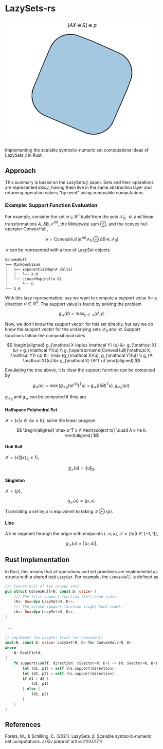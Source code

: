 # LazySets-rs

![LazySet Example](./doc/img/set.png)

Implementing the scalable symbolic-numeric set computations ideas of LazySets.jl in Rust. 

## Approach

This summary is based on the LazySets.jl paper. Sets and their operations are represented *lazily*, having them live in the same abstraction layer and returning operation values "by need" using compsable computations. 

### Example: Support Function Evaluation
For example, consider the set $\mathcal Y \subseteq \mathbb R^n$ build from the sets $\mathcal X_0$, $\mathcal U$, and linear transformations $A$, $\delta B$, $e^{A \delta}$, the Minkowksi sum $\oplus$, and the convex hull operator $\operatorname{ConvexHull}$, 

$$
\mathcal Y = \operatorname{ConvexHull} \left( e^{A \delta} \mathcal X_0 \oplus \delta B \mathcal U, \mathcal X_0 \right)
$$

$\mathcal Y$ can be represented with a tree of LazySet objects
```
ConvexHull
├── MinkowskiSum
│   ├── ExponentialMap(A delta)
│   │   └── X_0
│   └── LinearMap(delta B)
│       └── U
└── X_0
```

With this lazy representation, say we want to compute a *support value* for a direction $d \in \mathbb R^n$. The support value is found by solving the problem

$$
g_{\mathcal Y}(d) = \operatorname*{max}_{y \in \mathcal Y} \langle d, y \rangle
$$

Now, we don't know the support vector for this set directly, but say we do know the support vector for the underlying sets $\mathcal X_0$ and $\mathcal U$. Support functions follow the compositional rules

$$
\begin{aligned}
g_{\mathcal X \oplus \mathcal Y} (u) &= g_{\mathcal X}(u) + g_{\mathcal Y}(u) \\
g_{\operatorname{ConvexHull}(\mathcal X, \mathcal Y)} (u) &= \max (g_{\mathcal X}(u), g_{\mathcal Y}(u)) \\
g_{A \mathcal X}(u) &= g_{\mathcal X} (A^T u)
\end{aligned}
$$

Evaulating the tree above, it is clear the support function can be computed by

$$
g_{\mathcal Y} (u) = \max \left(g_{\mathcal X_0}\left( \left( e^{A \delta} \right)^T u \right) + g_{\mathcal U}\left( (\delta B)^T u \right) , g_{\mathcal X_0}(u)\right).
$$

$g_{\mathcal X_0}$ and $g_{\mathcal U}$ can be computed if they are

#### Halfspace Polyhedral Set

$\mathcal X = \lbrace  x | x \in A x \le b \rbrace$, solve the linear program

$$
\begin{aligned}
\max u^T x \\
\text{subject to} \quad A x \le b.
\end{aligned}
$$

#### Unit Ball

$\mathcal X = \lbrace x | \|x\|_2 \le 1 \rbrace$,

$$
g_{\mathcal X}(u) = \|u\|_2.
$$

#### Singleton

$\mathcal X = \lbrace  p \rbrace$,

$$
g_{\mathcal X} (u) = \langle p, u \rangle.
$$

Translating a set by $p$ is equivalent to taking $\mathcal Y \oplus \{p\}$.

#### Line

A line segment through the origin with endpoints $(-a, a)$,  $\mathcal X = \lbrace  t a | t \in [-1, 1] \rbrace$,

$$
g_{\mathcal X}(u) = |\langle u, a \rangle|.
$$

## Rust Implementation
In Rust, this means that all operations and set primitives are implemented as structs with a shared trait `LazySet`. For example, the `ConvexHull` is defined as 

```rust
/// Convex hull of two convex sets.
pub struct ConvexHull<N, const D: usize> {
    /// The first support function (left hand side).
    lhs: Box<dyn LazySet<N, D>>,
    /// The second support function (right hand side).
    rhs: Box<dyn LazySet<N, D>>,
}

...

// implement the LazySet trait for ConvexHull
impl<N, const D: usize> LazySet<N, D> for ConvexHull<N, D>
where
    N: RealField,
{
    fn support(&self, direction: &SVector<N, D>) -> (N, SVector<N, D>) {
        let (d1, p1) = self.lhs.support(direction);
        let (d2, p2) = self.rhs.support(direction);
        if d1 > d2 {
            (d1, p1)
        } else {
            (d2, p2)
        }
    }
}
```

## References

Forets, M., & Schilling, C. (2021). LazySets. jl: Scalable symbolic-numeric set computations. arXiv preprint arXiv:2110.01711.
